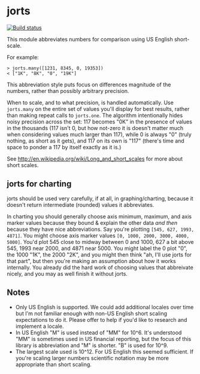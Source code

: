 # jorts

[![Build status](https://travis-ci.org/waded/jorts.svg?branch=master)](https://travis-ci.org/waded/jorts)

This module abbreviates numbers for comparison using US English short-scale.

For example:

    > jorts.many([1231, 8345, 0, 19353])
    < ["1K", "8K", "0", "19K"]

This abbreviation style puts focus on differences magnitude of the numbers,
rather than possibly arbitrary precision.

When to scale, and to what precision, is handled automatically. Use `jorts.many`
on the entire set of values you'll display for best results, rather than making
repeat calls to `jorts.one`. The algorithm intentionally hides noisy precision
across the set: 117 becomes "0K" in the presence of values in the thousands (117
isn't 0, but how not-zero it is doesn't matter much when considering values much
larger than 117), while 0 is always "0" (truly nothing, as short as it gets),
and 117 on its own is "117" (there's time and space to ponder a 117 by itself
exactly as it is.)

See <http://en.wikipedia.org/wiki/Long_and_short_scales> for more about short
scales.

## jorts for charting

jorts should be used very carefully, if at all, in graphing/charting, because it
doesn't return intermediate (rounded) values it abbreviates.

In charting you should generally choose axis minimum, maximum, and axis marker
values because they bound & explain the other data *and then* because they have
nice abbreviations. Say you're plotting `[545, 627, 1993, 4871]`. You might
choose axis marker values `[0, 1000, 2000, 3000, 4000, 5000]`. You'd plot 545
close to midway between 0 and 1000, 627 a bit above 545, 1993 near 2000, and
4871 near 5000. You might label the 0 plot "0", the 1000 "1K", the 2000 "2K",
and you might then think "ah, I'll use jorts for that part", but then you're
making an assumption about how it works internally. You already did the hard
work of choosing values that abbreivate nicely, and you may as well finish it
without jorts.

## Notes

- Only US English is supported. We could add additional locales over time but
  I'm not familiar enough with non-US English short scaling expectations to do
  it. Please offer to help if you'd like to research and implement a locale.
- In US English "M" is used instead of "MM" for 10^6. It's understood "MM" is
  sometimes used in US financial reporting, but the focus of this library is
  abbreviation and "M" is shorter. "B" is used for 10^9.
- The largest scale used is 10^12. For US English this seemed sufficient. If
  you're scaling larger numbers scientific notation may be more appropriate than
  short scaling.
